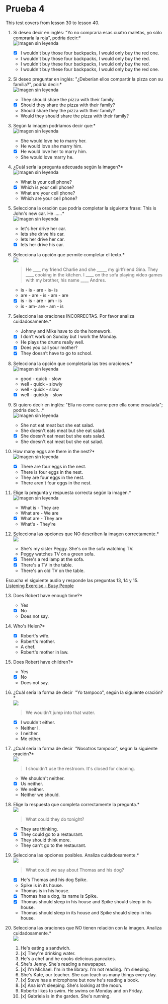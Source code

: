# Prueba 4  

This test covers from lesson 30 to lesson 40.  

1. Si deseo decir en inglés: "Yo no compraría esas cuatro maletas, yo sólo compraría la roja", podría decir:*   
	![Imagen sin leyenda](https://lh5.googleusercontent.com/s_QWTwqj6iByRsUI_mSAcSc6kdIzMcAQaDBUKXrNGHb3Cy8kR9toBw7GIA-XrWZzvyDX8V3OxiYXcNMWGvpBKV8Xt6UnA954MYCKBiRpIXlcWnwg59YzYHkIRktvvyuQ=w273)   

	- [x] I wouldn't buy those four backpacks, I would only buy the red one.
	- I wouldn't buy those four backpacks, I would only buy the red.
	- I wouldn't buy these four backpacks, I would only buy the red.
	- I wouldn't buy these four backpacks, I would only buy the red one.

2. Si deseo preguntar en inglés: "¿Deberían ellos compartir la pizza con su familia?", podría decir:*    
	![Imagen sin leyenda](https://lh3.googleusercontent.com/REkNHRdBoZxXTyjB6nEKCXt0FI3PtG-HDBsA7vauP6dJNnGk3qQzAw1HG4KssydwsN0C11ktohMj_ZuZ1PepCucjtRLsKhF9Q7dc5YnjE-_9sf6hSnt6K6h52Ti_MsE0=w336)

	- They should share the pizza with their family.
	- [x] Should they share the pizza with their family?
	- Should share they the pizza with their family?
	- Would they should share the pizza with their family?

3. Según la imagen podríamos decir que:*   
	![Imagen sin leyenda](https://lh6.googleusercontent.com/cFW6iyYouujVLvpK4l5iRh_nFzr4sTww1GHIyHx-7qq8vxy-EVaHb7tzf1CxfKNVKVPN9Gxt_xXik0epSjyAIcg3jEzxZznd4zEFb87NpANxxT94rS4rn0ANJ4i1gfsh=w458)

	- She would love he to marry her.
	- He would love she marry him.
	- [x] He would love her to marry him.
	- She would love marry he.

4. ¿Cuál sería la pregunta adecuada según la imagen?*   
	![Imagen sin leyenda](https://lh5.googleusercontent.com/k4i8DJNTyuRUWbLGEOgBVLn8k16Nu4xxyN1ztwH8At_eOC8hGGTME6xD9I-xWodY838eRGZYFuydPvXNKaKtzxB5LQK1FWnP6N9EU2EsAWnCoCiUr6SRkovTj91OQ97w=w428)

	- What is your cell phone?
	- [x] Which is your cell phone?
	- What are your cell phone?
	- Which are your cell phone?

5. Selecciona la oración que podría completar la siguiente frase: This is John's new car. He ......*    
	![Imagen sin leyenda](https://lh5.googleusercontent.com/x6dvN48M8gQLvY4VeqowVLusmnNuu42dSmSOHpG05ZzRelSl75dKAwdquZcNGbeN5L_9-_-RX__Nk_wljn_FAqGcvENnt5DqATbpjHCeGrThnixdWbBlzG1dNX2eZaKX=w337)

	- let's her drive her car.
	- lets she drive his car.
	- lets her drive her car.
	- [x] lets her drive his car.

6. Selecciona la opción que permite completar el texto.*    
	![](https://lh3.googleusercontent.com/G5880MyNgcu6so-lw6p9IIhCGYti5ZRIiS-SAwniegQ3QnkzajAs0hzl-JqRBSLVrtZ3bm1ZGqbP3EoBPprR5bO2X3uYsNIT51zm8PhySAuMRwBMZEdXs5XwUJXoEAZN=w295)

	> He ____ my friend Charlie and she _____ my girlfriend Gina. They ____ cooking in the kitchen. I ____ on the sofa playing video games with my brother, his name ____ Andres.

	- is - is - are - is- is
	- are - are - is - am - are
	- [x] is - is - are - am - is
	- is - am- are - am - is

7. Selecciona las oraciones INCORRECTAS. Por favor analiza cuidadosamente.*   
	- Johnny and Mike have to do the homework.
	- [x] I don’t work on Sunday but I work the Monday.
	- He plays the drums really well.
	- [x] Does you call your mother?
	- [x] They doesn’t have to go to school.

8. Selecciona la opción que completaría las tres oraciones.*   
	![Imagen sin leyenda](https://lh4.googleusercontent.com/R8NbPW703rg7XlNlqlWIm28_i5clakkVIM7xpZ9DdA2aoJLDvkCnZFA1wNAdICz9a3nKv3ci4fzzIg9y5fO5V1cRAqET5jvzzdzovHaARY5bMtOYAYKp9Yp267q_OPWV=w506)

	- good - quick - slow
	- well - quick - slowly
	- well - quick - slow
	- [x] well - quickly - slow

9. Si quiero decir en inglés: "Ella no come carne pero ella come ensalada"; podría decir...*   
	![Imagen sin leyenda](https://lh3.googleusercontent.com/G2MrXiXwffzQ-qAzwB_GSOvmduMc4tMe-55bQkXFuyZ-sG3r4CrZpXqtVLdAwXx8OP5sIrsN8a2NGnfeejd3AIAKrorJUuMDBJb9A51eHRPY3h0pTrIE--N-yxNsH0RJ=w300)

	- She not eat meat but she eat salad.
	- She doesn't eats meat but she eat salad.
	- [x] She doesn't eat meat but she eats salad.
	- She doesn't eat meat but she eat salad.

10. How many eggs are there in the nest?*   
	![Imagen sin leyenda](https://lh3.googleusercontent.com/X1M66ru0RFHcM4yE4S5qw3YlK_IHJoxksCeCzQgKy8bDLJ4lqvF4eJwtVFkRGTS44o3EJPd2OqbLOqqNhdmBv1o5mf_j6Dvu56hUAoDhj9GaK34z89oy3igPAsst0WcT=w385)

	- [x] There are four eggs in the nest.
	- There is four eggs in the nest.
	- They are four eggs in the nest.
	- There aren't four eggs in the nest.

11. Elige la pregunta y respuesta correcta según la imagen.*   
	![Imagen sin leyenda](https://lh6.googleusercontent.com/A-s-bBwUqsvdFlR4WwiHMabGtPkJCxYPezDRFgQXN-CJ5nEqyjgtCRmRceXm9MuU5cxvJlpItjcJX1_3dmcgMDrperGltyeRTLlDZ8CBxvPiM_13doRKkA-K238A7X3s=w449)

	- What is - They are
	- What are - We are
	- [x] What are - They are
	- What's - They're

12. Selecciona las opciones que NO describen la imagen correctamente.*  
	![](https://lh4.googleusercontent.com/uAVI8yRd9WmVN0-6T7f98WI1wvFDVkXuwRQD7bpL2iiHqoX-Z5i82CnEl1W4oQYL6qPEfBqoy2BwbbCY6Er6PceJPAD67fFMaWeV9o1KmplFT-WPyosmLjLhwrTal7aR=w362)

	- She's my sister Peggy. She's on the sofa watching TV.
	- Peggy watches TV on a green sofa.
	- [x] There's a red lamp at the sofa.
	- [x] There's a TV in the table.
	- There's an old TV on the table.

Escucha el siguiente audio y responde las preguntas 13, 14 y 15.   
[Listening Exercise - Busy People](https://www.youtube.com/watch?v=uDRzEMHVM2A)

13. Does Robert have enough time?*
	- Yes
	- [x] No
	- Does not say.

14. Who's Helen?*   
	- [x] Robert's wife.
	- Robert's mother.
	- A chef.
	- Robert's mother in law.

15. Does Robert have children?*
	- Yes
	- [x] No
	- Does not say.

16. ¿Cuál sería la forma de decir  "Yo tampoco", según la siguiente oración?*  
	![](https://lh4.googleusercontent.com/k31wpIi5eX1VYFDp2noXS7z-owAHeSDV5lQ7DVxb_2Fm9hM4TUFX6BbgRFoNIn8zoS1C23epZfbOytWelnQAJ6Ni1asNvi9W4uA-462CWS6XaMIb0puNXDnT4rNsXX3U=w503)

	> We wouldn't jump into that water.

	- [x] I wouldn't either.
	- Neither I.
	- I neither.
	- Me either.

17. ¿Cuál sería la forma de decir  "Nosotros tampoco", según la siguiente oración?*   
	![](https://lh4.googleusercontent.com/AThLMMOIvFqiwrMGTJdr_8sayZ_US_ZP0sCSxAj-dbCMdrjthtJNq0SVf2_8QYmisyYj_hVk3_w_3eBBelzncEEEB1TvLsEw_PaRJ-lrb-NFqdsMdhHxwoQXq8cqBMBJ=w413)

	> I shouldn't use the restroom. It's closed for cleaning.

	- We shouldn't neither.
	- [x] Us neither.
	- We neither.
	- Neither we should.

18. Elige la respuesta que completa correctamente la pregunta.*   
	![](https://lh3.googleusercontent.com/PWKytb8UOau8E3YBKF4aGjjrKEx7eGOenl2S76EQIG7uFUssG-tfZY1MIcg_MAIPH4cdBvyOydjS1MgIpDLb6OQxYLStQwLQhD3a4Uo5hxpLb04Ht6-YHqfhywFl_6Bk=w392)

	> What could they do tonight?

	- They are thinking.
	- [x] They could go to a restaurant.
	- They should think more.
	- They can't go to the restaurant.

19. Selecciona las opciones posibles. Analiza cuidadosamente.*   
	![](https://lh4.googleusercontent.com/xCg4kP_87dp59aKnaFq5cf6zRL2s5xhzyU0p0G3pA2vou3sS6hIR8fyYCa9d7qb1BY3l67C55T2_BI7I2SD_qajdDUN_UOWUXz-t4jNPYj2GWB9gURhwtox5wqnS4VRm=w481)

	> What could we say about Thomas and his dog?

	- [x] He's Thomas and his dog Spike.
	- Spike is in its house.
	- Thomas is in his house.
	- [x] Thomas has a dog, its name is Spike.
	- [x] Thomas should sleep in his house and Spike should sleep in its house.
	- Thomas should sleep in its house and Spike should sleep in his house.

20. Selecciona las oraciones que NO tienen relación con la imagen. Analiza cuidadosamente.*   
	![](https://lh4.googleusercontent.com/uShBA1rRPwDpDEOQahpRI1CQFg0YAF-l5zRzlSZOO4mULNumxVplnuRd-aUSYhdkke51sWeULq2jOuLDzZ92Muaddy_sYmav4nV6u0G4WRLpVi0TizSq4DX8yLNw6Tlp=w721)

	1. He's eating a sandwich.
	2. [x] They're drinking water.
	3. He's a chef and he cooks delicious pancakes.
	4. She's Jenny. She's reading a newspaper.
	5. [x] I'm Michael. I'm in the library. I'm not reading. I'm sleeping.
	6. She's Kate, our teacher. She can teach us many things every day.
	7. [x] Steve has a microphone but now he's reading a book.
	8. [x] Ana isn't sleeping. She's looking at the moon.
	9. Roberto likes to swim. He swims on Monday and on Friday.
	10. [x] Gabriela is in the garden. She's running.